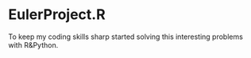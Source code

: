 # EulerProject.R

To keep my coding skills sharp started solving this interesting problems with R&Python.

